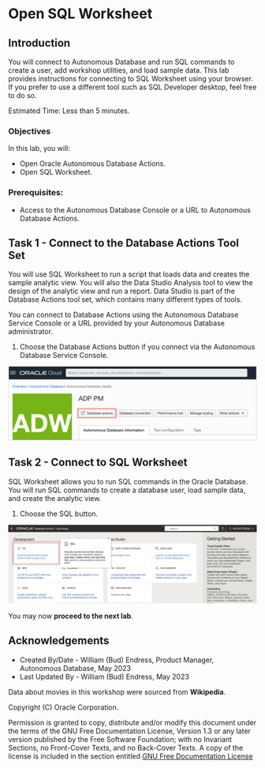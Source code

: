 # Open SQL Worksheet

## Introduction

You will connect to Autonomous Database and run SQL commands to create a user, add workshop utilities, and load sample data.  This lab provides instructions for connecting to SQL Worksheet using your browser.  If you prefer to use a different tool such as SQL Developer desktop, feel free to do so.

Estimated Time:  Less than 5 minutes.

### Objectives

In this lab, you will:

- Open Oracle Autonomous Database Actions.
- Open SQL Worksheet.

### Prerequisites:

- Access to the Autonomous Database Console or a URL to Autonomous Database Actions.

## Task 1 - Connect to the Database Actions Tool Set

You will use SQL Worksheet to run a script that loads data and creates the sample analytic view.  You will also the Data Studio Analysis tool to view the design of the analytic view and run a report.  Data Studio is part of the Database Actions tool set, which contains many different types of tools.

You can connect to Database Actions using the Autonomous Database Service Console or a URL provided by your Autonomous Database administrator.

1.  Choose the Database Actions button if you connect via the Autonomous Database Service Console.

![Open Database Actions](../images/2-adb-console-access-db-actions.png)

## Task 2 - Connect to SQL Worksheet

SQL Worksheet allows you to run SQL commands in the Oracle Database.  You will run SQL commands to create a database user, load sample data, and create the analytic view.

1.  Choose the SQL button.

![Open Database Actions](../images/2-start-sql-worksheet.png)

You may now **proceed to the next lab**.

## Acknowledgements

- Created By/Date - William (Bud) Endress, Product Manager, Autonomous Database, May 2023
- Last Updated By - William (Bud) Endress, May 2023

Data about movies in this workshop were sourced from **Wikipedia**.

Copyright (C)  Oracle Corporation.

Permission is granted to copy, distribute and/or modify this document
under the terms of the GNU Free Documentation License, Version 1.3
or any later version published by the Free Software Foundation;
with no Invariant Sections, no Front-Cover Texts, and no Back-Cover Texts.
A copy of the license is included in the section entitled [GNU Free Documentation License](files/gnu-free-documentation-license.txt)